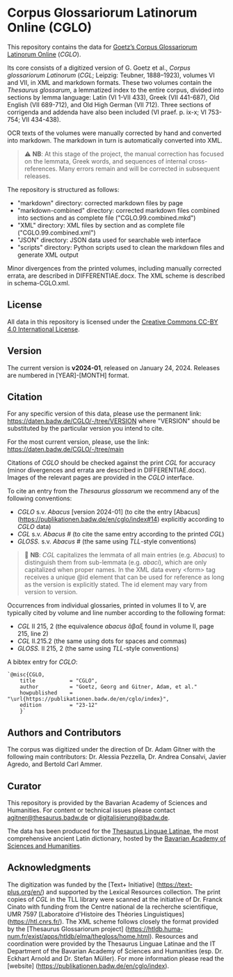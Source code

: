 # Corpus Glossariorum Latinorum Online (CGLO)

This repository contains the data for
[Goetz’s Corpus Glossariorum Latinorum Online](https://publikationen.badw.de/en/cglo/index) (*CGLO*).

Its core consists of a digitized version of G. Goetz et al., *Corpus glossariorum Latinorum* (*CGL*; Leipzig: Teubner, 1888–1923), volumes VI and VII, in XML and markdown formats. These two volumes contain the *Thesaurus glossarum*, a lemmatized index to the entire corpus, divided into sections by lemma language: Latin (VI 1-VII 433), Greek (VII 441-687), Old English (VII 689-712), and Old High German (VII 712). Three sections of corrigenda and addenda have also been included (VI praef. p. ix-x; VI 753-754; VII 434-438).

OCR texts of the volumes were manually corrected by hand and converted into markdown. The markdown in turn is automatically converted into XML.
> :warning: **NB**: At this stage of the project, the manual correction has focused on the lemmata, Greek words, and sequences of internal cross-references. Many errors remain and will be corrected in subsequent releases.

The repository is structured as follows:
- "markdown" directory: corrected markdown files by page
- "markdown-combined" directory: corrected markdown files combined into sections and as complete file ("CGLO.99.combined.mkd")
- "XML" directory: XML files by section and as complete file ("CGLO.99.combined.xml")
- "JSON" directory: JSON data used for searchable web interface
- "scripts" directory: Python scripts used to clean the markdown files and generate XML output

Minor divergences from the printed volumes, including manually corrected errata, are described in DIFFERENTIAE.docx. The XML scheme is described in schema-CGLO.xml.

## License

All data in this repository is licensed under the [Creative Commons CC-BY 4.0 International License](https://creativecommons.org/licenses/by/4.0/deed.en).

## Version

The current version is **v2024-01**, released on January 24, 2024. Releases are numbered in [YEAR]-[MONTH] format.

## Citation

For any specific version of this data, please use the permanent link: https://daten.badw.de/CGLO/-/tree/VERSION
where "VERSION" should be substituted by the particular version you intend to cite.

For the most current version, please, use the link: https://daten.badw.de/CGLO/-/tree/main

Citations of *CGLO* should be checked against the print *CGL* for accuracy (minor divergences and errata are described in DIFFERENTIAE.docx). Images of the relevant pages are provided in the *CGLO* interface.

To cite an entry from the *Thesaurus glossarum* we recommend any of the following conventions:
- *CGLO* s.v. *Abacus* [version 2024-01]  (to cite the entry [Abacus] (https://publikationen.badw.de/en/cglo/index#14) explicitly according to *CGLO* data)
- *CGL* s.v. *Abacus*  # (to cite the same entry according to the printed *CGL*)
- *GLOSS.* s.v. *Abacus*  # (the same using *TLL*-style conventions)

> :memo: **NB**: *CGL* capitalizes the lemmata of all main entries (e.g. *Abacus*) to distinguish them from sub-lemmata (e.g. *abaci*), which are only capitalized when proper names. In the XML data every \<form\> tag receives a unique @id element that can be used for reference as long as the version is explicitly stated. The id element may vary from version to version.

Occurrences from individual glossaries, printed in volumes II to V, are typically cited by volume and line number according to the following format:
- *CGL* II 215, 2  (the equivalence *abacus* ἄβαξ found in volume II, page 215, line 2)
- *CGL* II.215.2  (the same using dots for spaces and commas)
- *GLOSS.* II 215, 2  (the same using *TLL*-style conventions)

A bibtex entry for *CGLO*:

	`@misc{CGLO,
		title 			= "CGLO",
		author			= "Goetz, Georg and Gitner, Adam, et al."
		howpublished	= "\url{https://publikationen.badw.de/en/cglo/index}",
		edition			= "23-12"
		}`

## Authors and Contributors

The corpus was digitized under the direction of Dr. Adam Gitner with the following main contributors: Dr. Alessia Pezzella, Dr. Andrea Consalvi, Javier Agredo, and Bertold Carl Ammer.

## Curator

This repository is provided by the Bavarian Academy of Sciences and Humanities. For content or technical issues please contact agitner@thesaurus.badw.de or digitalisierung@badw.de.

The data has been produced for the [Thesaurus Linguae Latinae](https://thesaurus.badw.de/), the most comprehensive ancient Latin dictionary, hosted by the [Bavarian Academy of Sciences and Humanities](https://badw.de).

## Acknowledgments

The digitization was funded by the [Text+ Initiative] (https://text-plus.org/en/) and supported by the Lexical Resources collection.
The print copies of *CGL* in the TLL library were scanned at the initiative of Dr. Franck Cinato with funding from the Centre national de la recherche scientifique, UMR 7597 [Laboratoire d'Histoire des Théories Linguistiques] (https://htl.cnrs.fr/).
The XML scheme follows closely the format provided by the [Thesaurus Glossariorum project] (https://htldb.huma-num.fr/exist/apps/htldb/elma/thegloss/home.html).
Resources and coordination were provided by the Thesaurus Linguae Latinae and the IT Department of the Bavarian Academy of Sciences and Humanities (esp. Dr. Eckhart Arnold and Dr. Stefan Müller).
For more information please read the [website] (https://publikationen.badw.de/en/cglo/index).
